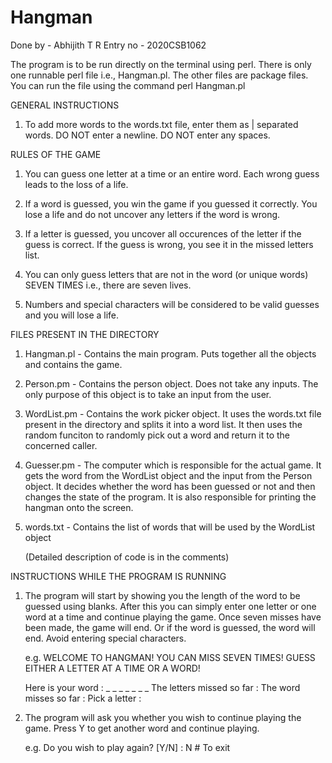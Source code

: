 # Hangman

Done by - Abhijith T R
Entry no - 2020CSB1062

The program is to be run directly on the terminal using perl.
There is only one runnable perl file i.e., Hangman.pl. The other files are package files.
You can run the file using the command perl Hangman.pl

GENERAL INSTRUCTIONS

1. To add more words to the words.txt file, enter them as | separated words. DO NOT enter a newline. DO NOT enter any spaces. 

RULES OF THE GAME

1. You can guess one letter at a time or an entire word. Each wrong guess leads to the loss of a life.

2. If a word is guessed, you win the game if you guessed it correctly. You lose a life and do not uncover any letters if the word is wrong. 

3. If a letter is guessed, you uncover all occurences of the letter if the guess is correct. If the guess is wrong, you see it in the missed letters list.

4. You can only guess letters that are not in the word (or unique words) SEVEN TIMES i.e., there are seven lives.

5. Numbers and special characters will be considered to be valid guesses and you will lose a life.

FILES PRESENT IN THE DIRECTORY

1. Hangman.pl - Contains the main program. Puts together all the objects and contains the game.

2. Person.pm - Contains the person object. Does not take any inputs. The only purpose of this object is to take an input from the user.

3. WordList.pm - Contains the work picker object. It uses the words.txt file present in the directory and splits it into a word list.
   It then uses the random funciton to randomly pick out a word and return it to the concerned caller.

4. Guesser.pm - The computer which is responsible for the actual game. It gets the word from the WordList object and the input from the Person object. 
   It decides whether the word has been guessed or not and then changes the state of the program. It is also responsible for printing the hangman onto the screen. 
   
5. words.txt - Contains the list of words that will be used by the WordList object
   
   (Detailed description of code is in the comments)
   
INSTRUCTIONS WHILE THE PROGRAM IS RUNNING

1. The program will start by showing you the length of the word to be guessed using blanks. After this you can simply enter one letter or one word
   at a time and continue playing the game. Once seven misses have been made, the game will end. Or if the word is guessed, the word will end. 
   Avoid entering special characters.
   
   e.g. WELCOME TO HANGMAN!
	YOU CAN MISS SEVEN TIMES!
	GUESS EITHER A LETTER AT A TIME OR A WORD!

	Here is your word : _ _ _ _ _ _ _ 
	The letters missed so far : 
	The word misses so far : 
	Pick a letter : 
	
2. The program will ask you whether you wish to continue playing the game. Press Y to get another word and continue playing. 
	
   e.g. Do you wish to play again? [Y/N] : N              # To exit

